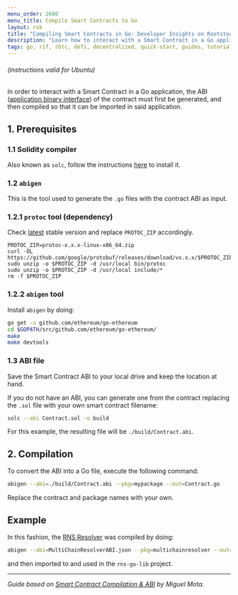 ```yaml
---
menu_order: 2600
menu_title: Compile Smart Contracts to Go
layout: rsk
title: "Compiling Smart Contracts in Go: Developer Insights on Rootstock (RSK)""
description: "Learn how to interact with a Smart Contract in a Go application"
tags: go, rif, rbtc, defi, decentralized, quick-start, guides, tutorial, networks, dapps, tools, rsk, ethereum, smart-contracts, install, get-started, how-to, mainnet, testnet, contracts, wallets, web3, crypto
---
```


###### (instructions valid for Ubuntu) 

In order to interact with a Smart Contract in a Go application, the ABI ([application binary interface](https://solidity.readthedocs.io/en/latest/abi-spec.html)) of the contract must first be generated, and then compiled so that it can be imported in said application.

## 1. Prerequisites
### 1.1 Solidity compiler
Also known as `solc`, follow the instructions [here](https://solidity.readthedocs.io/en/latest/installing-solidity.html) to install it.

### 1.2 `abigen`
This is the tool used to generate the `.go` files with the contract ABI as input.

### 1.2.1 `protoc` tool (dependency)
Check [latest](https://github.com/protocolbuffers/protobuf/releases) stable version and replace `PROTOC_ZIP` accordingly.
```
PROTOC_ZIP=protoc-x.x.x-linux-x86_64.zip
curl -OL https://github.com/google/protobuf/releases/download/vx.x.x/$PROTOC_ZIP
sudo unzip -o $PROTOC_ZIP -d /usr/local bin/protoc
sudo unzip -o $PROTOC_ZIP -d /usr/local include/*
rm -f $PROTOC_ZIP
```

### 1.2.2 `abigen` tool
Install `abigen` by doing:
```sh
go get -u github.com/ethereum/go-ethereum
cd $GOPATH/src/github.com/ethereum/go-ethereum/
make
make devtools
```
### 1.3 ABI file
Save the Smart Contract ABI to your local drive and keep the location at hand.

If you do not have an ABI, you can generate one from the contract replacing the `.sol` file with your own smart contract filename:
```sh
solc --abi Contract.sol -o build
```
For this example, the resulting file will be `./build/Contract.abi`.

## 2. Compilation
To convert the ABI into a Go file, execute the following command:
```sh
abigen --abi=./build/Contract.abi --pkg=mypackage --out=Contract.go
```
Replace the contract and package names with your own.

## Example
In this fashion, the [RNS Resolver](https://github.com/rnsdomains/rns-go-lib/tree/master/resolver/multi_chain_resolver) was compiled by doing:
```sh
abigen --abi=MultiChainResolverABI.json --pkg=multichainresolver --out=multi_chain_resolver.go
```
and then imported to and used in the `rns-go-lib` project.

------

_Guide based on [Smart Contract Compilation & ABI](https://goethereumbook.org/en/smart-contract-compile/) by Miguel Mota._